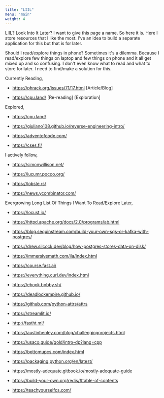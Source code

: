 ```yaml
---
title: "LIIL"
menu: "main"
weight: 4
---
```


LIIL? Look Into It Later? I want to give this page a name. So here it is. Here I store resources that I like the most. I've an idea to build a separate application for this but that is for later.

Should I read/explore things in phone? Sometimes it's a dilemma. Because I read/explore few things on laptop and few things on phone and it all get mixed up and so confusing. I don't even know what to read and what to store for later. I need to find/make a solution for this.

Currently Reading,

* https://phrack.org/issues/71/17.html [Article/Blog]

* https://cpu.land/ [Re-reading] [Exploration]


Explored,

* https://cpu.land/

* https://giuliano108.github.io/reverse-engineering-intro/

* https://adventofcode.com/

* https://cses.fi/

I actively follow,

* https://simonwillison.net/

* https://lucumr.pocoo.org/

* https://lobste.rs/

* https://news.ycombinator.com/


Evergrowing Long List Of Things I Want To Read/Explore Later,

* https://locust.io/

* https://httpd.apache.org/docs/2.0/programs/ab.html

* https://blog.sequinstream.com/build-your-own-sqs-or-kafka-with-postgres/

* https://drew.silcock.dev/blog/how-postgres-stores-data-on-disk/

* https://immersivemath.com/ila/index.html

* https://course.fast.ai/

* https://everything.curl.dev/index.html

* https://ebook.bobby.sh/

* https://deadlockempire.github.io/

* https://github.com/python-attrs/attrs

* https://streamlit.io/

* http://fastht.ml/

* https://austinhenley.com/blog/challengingprojects.html

* https://usaco.guide/gold/intro-dp?lang=cpp

* https://bottomupcs.com/index.html

* https://packaging.python.org/en/latest/

* https://mostly-adequate.gitbook.io/mostly-adequate-guide

* https://build-your-own.org/redis/#table-of-contents

* https://teachyourselfcs.com/
